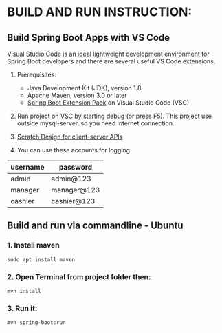 # BUILD AND RUN INSTRUCTION:

## Build Spring Boot Apps with VS Code

Visual Studio Code is an ideal lightweight development environment for Spring Boot developers and there are several useful VS Code extensions.

1. Prerequisites:

    * Java Development Kit (JDK), version 1.8
    * Apache Maven, version 3.0 or later
    * [Spring Boot Extension Pack](https://marketplace.visualstudio.com/items?itemName=Pivotal.vscode-spring-boot) on Visual Studio Code (VSC)

2. Run project on VSC by starting debug (or press F5). This project use outside mysql-server, so you need internet connection.

3. [Scratch Design for client-server APIs](https://hackmd.io/hTQZJTXPSNaHzta9tsb5Hg?fbclid=IwAR1W9m5mHEY5KzgvCOI3qRO4TDf2EDcEdXyb0alMzJe4PUm76tYwLPdvMOQ)

4. You can use these accounts for logging:

| username | password |
| --- | --- |
| admin | admin@123 |
| manager | manager@123 |
| cashier | cashier@123 |

## Build and run via commandline - Ubuntu

### 1. Install maven

~~~
sudo apt install maven
~~~

### 2. Open Terminal from project folder then:

~~~
mvn install
~~~

### 3. Run it:

~~~
mvn spring-boot:run
~~~
